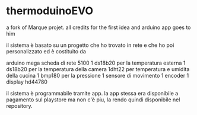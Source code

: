 # thermoduinoEVO
a fork of Marque projet. all credits for the first idea and arduino app goes to him

il sistema è basato su un progetto che ho trovato in rete e che ho poi personalizzato ed è costituito da 

arduino mega
scheda di rete 5100
1 ds18b20 per la temperatura esterna
1 ds18b20 per la temperatura della camera
1dht22 per temperatura e umidita della cucina
1 bmp180 per la pressione
1 sensore di movimento
1 encoder
1 display hd44780

il sistema è programmabile tramite app. la app stessa era disponibile a pagamento sul playstore ma non c'è piu, la rendo quindi disponibile nel repository.
